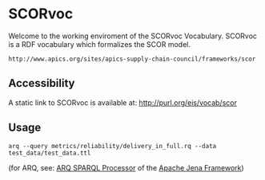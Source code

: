 	
 # SCORvoc

 Welcome to the working enviroment of the SCORvoc Vocabulary.
 SCORvoc is a RDF vocabulary which formalizes the SCOR model. 

 	http://www.apics.org/sites/apics-supply-chain-council/frameworks/scor


 ## Accessibility

 A static link to SCORvoc is available at:
	http://purl.org/eis/vocab/scor

 ## Usage

 ```
 arq --query metrics/reliability/delivery_in_full.rq --data test_data/test_data.ttl
 ```
	
 (for ARQ, see: [ARQ SPARQL Processor](https://jena.apache.org/documentation/query/) of the [Apache Jena Framework](https://jena.apache.org/))	
